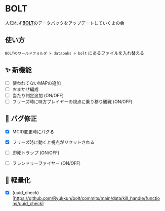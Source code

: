 # BOLT
人知れず[**BOLT**](https://archive.crowdford.com/maps/bolt)のデータパックをアップデートしていくよの会


## 使い方
`BOLTのワールドフォルダ > datapaks > bolt` にあるファイルを入れ替える


## ✨ 新機能
- [ ] 使われてないMAPの追加
- [ ] おまかせ編成
- [ ] 当たり判定追加 (ON/OFF)
- [ ] フリーズ時に味方プレイヤーの視点に乗り移り観戦 (ON/OFF)

## 🐜 バグ修正
- [x] MCID変更時にバグる
- [x] フリーズ時に動くと視点がリセットされる
- [ ] 即死トラップ (ON/OFF)
- [ ] フレンドリーファイヤー (ON/OFF)


## 🐎 軽量化
- [x] (uuid_check)[https://github.com/Ryukkun/bolt/commits/main/data/kill_handle/functions/uuid_check]